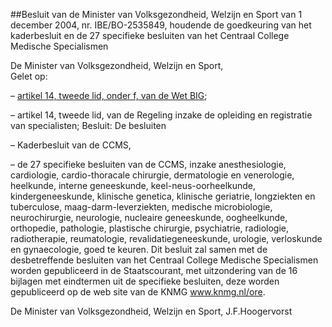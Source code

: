 <meta http-equiv='Content-Type' content='text/html; charset=utf-8' />

##Besluit van de Minister van Volksgezondheid, Welzijn en Sport van 1 december 2004, nr. IBE/BO-2535849, houdende de goedkeuring van het kaderbesluit en de 27 specifieke besluiten van het Centraal College Medische Specialismen

De Minister van Volksgezondheid, Welzijn en Sport,  
Gelet op:

– [artikel 14, tweede lid, onder f, van de Wet BIG](../../../../../../../../../../../wet/wet/op/de/beroepen/in/de/individuele/gezondheidszorg/BWBR0006251/README.md);

– artikel 14, tweede lid, van de Regeling inzake de opleiding en registratie van specialisten;
Besluit:     De besluiten 

– Kaderbesluit van de CCMS,  

– de 27 specifieke besluiten van de CCMS, inzake anesthesiologie, cardiologie, cardio-thoracale chirurgie, dermatologie en venerologie, heelkunde, interne geneeskunde, keel-neus-oorheelkunde, kindergeneeskunde, klinische genetica, klinische geriatrie, longziekten en tuberculose, maag-darm-leverziekten, medische microbiologie, neurochirurgie, neurologie, nucleaire geneeskunde, oogheelkunde, orthopedie, pathologie, plastische chirurgie, psychiatrie, radiologie, radiotherapie, reumatologie, revalidatiegeneeskunde, urologie, verloskunde en gynaecologie,   goed te keuren.     Dit besluit zal samen met de desbetreffende besluiten van het Centraal College Medische Specialismen worden gepubliceerd in de Staatscourant, met uitzondering van de 16 bijlagen met eindtermen uit de specifieke besluiten, deze worden gepubliceerd op de web site van de KNMG www.knmg.nl/ore.   

De 
Minister van Volksgezondheid, Welzijn en Sport, 
J.F.Hoogervorst    
